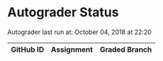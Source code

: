 # Autograder Status
Autograder last run at: October 04, 2018 at 22:20

| GitHub ID | Assignment | Graded Branch |
|-----------|------------|---------------|
